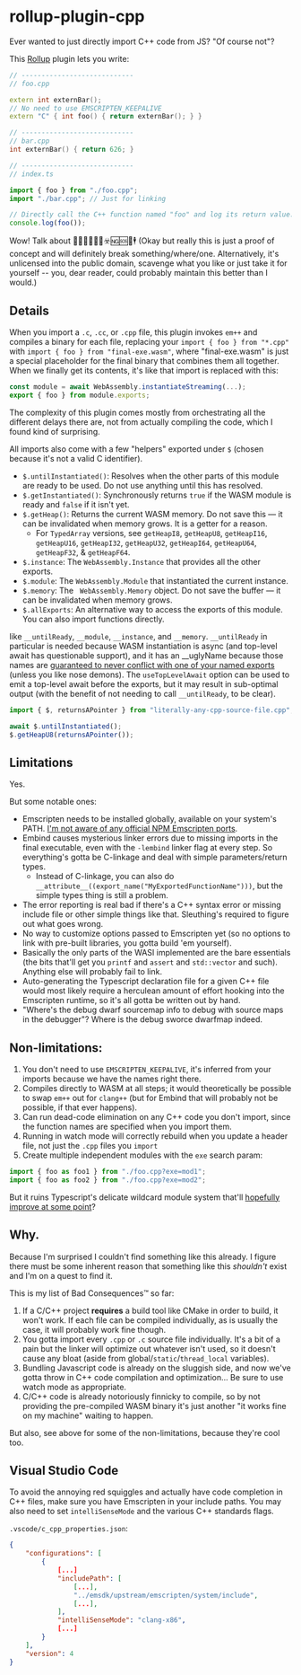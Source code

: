 # rollup-plugin-cpp

Ever wanted to just directly import C++ code from JS? "Of course not"?

This [Rollup](https://rollupjs.org/) plugin lets you write:

```C++
// ----------------------------
// foo.cpp

extern int externBar();
// No need to use EMSCRIPTEN_KEEPALIVE
extern "C" { int foo() { return externBar(); } }

// ----------------------------
// bar.cpp
int externBar() { return 626; }
```

```typescript
// ----------------------------
// index.ts

import { foo } from "./foo.cpp";
import "./bar.cpp"; // Just for linking

// Directly call the C++ function named "foo" and log its return value.
console.log(foo());
```

Wow! Talk about 🚀🚀🚀🌛💨🈲☣️🆖🆘🗿🕴️ (Okay but really this is just a proof of concept and will definitely break something/where/one. Alternatively, it's unlicensed into the public domain, scavenge what you like or just take it for yourself -- you, dear reader, could probably maintain this better than I would.)

## Details

When you import a `.c`, `.cc`, or `.cpp` file, this plugin invokes `em++` and compiles a binary for each file, replacing your `import { foo } from "*.cpp"` with `import { foo } from "final-exe.wasm"`, where "final-exe.wasm" is just a special placeholder for the final binary that combines them all together. When we finally get its contents, it's like that import is replaced with this:
```js
const module = await WebAssembly.instantiateStreaming(...);
export { foo } from module.exports;
```

The complexity of this plugin comes mostly from orchestrating all the different delays there are, not from actually compiling the code, which I found kind of surprising.

All imports also come with a few "helpers" exported under `$` (chosen because it's not a valid C identifier).

* `$.untilInstantiated()`: Resolves when the other parts of this module are ready to be used. Do not use anything until this has resolved.
* `$.getInstantiated()`: Synchronously returns `true` if the WASM module is ready and `false` if it isn't yet.
* `$.getHeap()`: Returns the current WASM memory. Do not save this &mdash; it can be invalidated when memory grows. It is a getter for a reason.
    * For `TypedArray` versions, see `getHeapI8`, `getHeapU8`, `getHeapI16`, `getHeapU16`, `getHeapI32`, `getHeapU32`, `getHeapI64`, `getHeapU64`, `getHeapF32`, &amp; `getHeapF64`.
* `$.instance`: The `WebAssembly.Instance` that provides all the other exports.
* `$.module`: The `WebAssembly.Module` that instantiated the current instance.
* `$.memory`: The ` WebAssembly.Memory` object. Do not save the buffer &mdash; it can be invalidated when memory grows.
* `$.allExports`: An alternative way to access the exports of this module. You can also import functions directly.


 like `__untilReady`, `__module`, `__instance`, and `__memory`.  `__untilReady` in particular is needed because WASM instantiation is async (and top-level await has questionable support), and it has an __uglyName because those names are [guaranteed to never conflict with one of your named exports](https://en.cppreference.com/w/cpp/language/identifiers#In_declarations) (unless you like nose demons).  The `useTopLevelAwait` option can be used to emit a top-level await before the exports, but it may result in sub-optimal output (with the benefit of not needing to call `__untilReady`, to be clear).

```typescript
import { $, returnsAPointer } from "literally-any-cpp-source-file.cpp";

await $.untilInstantiated();
$.getHeapU8(returnsAPointer());

```

## Limitations

Yes.

But some notable ones:

* Emscripten needs to be installed globally, available on your system's PATH. [I'm not aware of any official NPM Emscripten ports](https://github.com/emscripten-core/emscripten/issues/5774).
* Embind causes mysterious linker errors due to missing imports in the final executable, even with the `-lembind` linker flag at every step. So everything's gotta be C-linkage and deal with simple parameters/return types.
  * Instead of C-linkage, you can also do `__attribute__((export_name("MyExportedFunctionName")))`, but the simple types thing is still a problem.
* The error reporting is real bad if there's a C++ syntax error or missing include file or other simple things like that. Sleuthing's required to figure out what goes wrong.
* No way to customize options passed to Emscripten yet (so no options to link with pre-built libraries, you gotta build 'em yourself).
* Basically the only parts of the WASI implemented are the bare essentials (the bits that'll get you `printf` and `assert` and `std::vector` and such). Anything else will probably fail to link.
* Auto-generating the Typescript declaration file for a given C++ file would most likely require a herculean amount of effort hooking into the Emscripten runtime, so it's all gotta be written out by hand.
* "Where's the debug dwarf sourcemap info to debug with source maps in the debugger"? Where is the debug sworce dwarfmap indeed.

## Non-limitations:

1. You don't need to use `EMSCRIPTEN_KEEPALIVE`, it's inferred from your imports because we have the names right there.
1. Compiles directly to WASM at all steps; it would theoretically be possible to swap `em++` out for `clang++` (but for Embind that will probably not be possible, if that ever happens).
1. Can run dead-code elimination on any C++ code you don't import, since the function names are specified when you import them.
1. Running in watch mode will correctly rebuild when you update a header file, not just the `.cpp` files you `import`
1. Create multiple independent modules with the `exe` search param:

```typescript
import { foo as foo1 } from "./foo.cpp?exe=mod1";
import { foo as foo2 } from "./foo.cpp?exe=mod2";
```
But it ruins Typescript's delicate wildcard module system that'll [hopefully improve at some point](https://github.com/microsoft/TypeScript/issues/38638)?



## Why.

Because I'm surprised I couldn't find something like this already. I figure there must be some inherent reason that something like this *shouldn't* exist and I'm on a quest to find it.

This is my list of Bad Consequences™ so far:

1. If a C/C++ project **requires** a build tool like CMake in order to build, it won't work. If each file can be compiled individually, as is usually the case, it will probably work fine though.
2. You gotta import every `.cpp` or `.c` source file individually. It's a bit of a pain but the linker will optimize out whatever isn't used, so it doesn't cause any bloat (aside from global/`static`/`thread_local` variables).
3. Bundling Javascript code is already on the sluggish side, and now we've gotta throw in C++ code compilation and optimization... Be sure to use watch mode as appropriate.
4. C/C++ code is already notoriously finnicky to compile, so by not providing the pre-compiled WASM binary it's just another "it works fine on my machine" waiting to happen.

But also, see above for some of the non-limitations, because they're cool too.


## Visual Studio Code

To avoid the annoying red squiggles and actually have code completion in C++ files, make sure you have Emscripten in your include paths. You may also need to set `intelliSenseMode` and the various C++ standards flags.

`.vscode/c_cpp_properties.json`:
```json
{
    "configurations": [
        {
            [...]
            "includePath": [
                [...],
                "../emsdk/upstream/emscripten/system/include",
                [...],
            ],
            "intelliSenseMode": "clang-x86",
            [...]
        }
    ],
    "version": 4
}
```